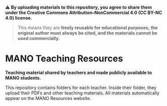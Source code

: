 ⚠️ **By uploading materials to this repository, you agree to share them under the Creative Commons Attribution–NonCommercial 4.0 (CC BY-NC 4.0) license.**  
> This means they are **freely reusable for educational purposes, the original author must always be cited, and the materials cannot be used commercially.**

# MANO Teaching Resources  

**Teaching material shared by teachers and made publicly available to MANO students.**  

This repository contains folders for each teacher. Inside their folder, they upload their PDFs and other teaching materials. All materials automatically appear on the MANO Resources website.  
